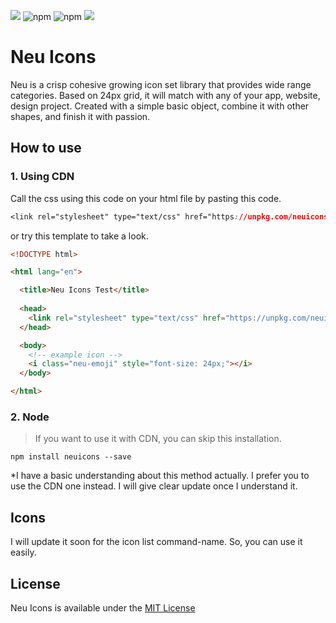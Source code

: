 <a href="https://github.com/neuicons/icons/blob/master/LICENSE" rel="nofollow"><img src="https://img.shields.io/badge/license-MIT-lightgrey"></a>  ![npm](https://img.shields.io/npm/dm/neuicons)  ![npm](https://img.shields.io/npm/v/neuicons)  <a href="https://ko-fi.com/roywj" rel="nofollow"><img src="https://img.shields.io/badge/support%20me%20on-ko--fi-red" style="max-width:100%;"></a>


# Neu Icons
Neu is a crisp cohesive growing icon set library that provides wide range categories. Based on 24px grid, it will match with any of your app, website, design project. Created with a simple basic object, combine it with other shapes, and finish it with passion.

## How to use
### 1. Using CDN
Call the css using this code on your html file by pasting this code.
```css
<link rel="stylesheet" type="text/css" href="https://unpkg.com/neuicons">
```
or try this template to take a look.
```html
<!DOCTYPE html>

<html lang="en">

  <title>Neu Icons Test</title>
  
  <head>
    <link rel="stylesheet" type="text/css" href="https://unpkg.com/neuicons">
  </head>

  <body>
    <!-- example icon -->
    <i class="neu-emoji" style="font-size: 24px;"></i> 
  </body>

</html>
```
### 2. Node
>If you want to use it with CDN, you can skip this installation.
```shell
npm install neuicons --save
```
*I have a basic understanding about this method actually. I prefer you to use the CDN one instead. I will give clear update once I understand it.

## Icons
I will update it soon for the icon list command-name. So, you can use it easily.

## License
Neu Icons is available under the [MIT License](https://github.com/neuicons/icons/blob/master/LICENSE)